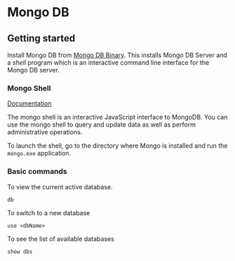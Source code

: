 # Mongo DB

## Getting started

Install Mongo DB from [Mongo DB Binary](https://docs.mongodb.com/manual/tutorial/install-mongodb-on-windows-unattended/#install-mongodb-community-edition). This installs Mongo DB Server and a *shell* program which is an interactive command line interface for the Mongo DB server.  

### Mongo Shell 
[Documentation](https://docs.mongodb.com/manual/mongo/)

The mongo shell is an interactive JavaScript interface to MongoDB. You can use the mongo shell to query and update data as well as perform administrative operations. 

To launch the shell, go to the directory where Mongo is installed and run the `mongo.exe` application. 

### Basic commands

To view the current active database. 

`db` 

To switch to a new database

`use <dbName>`

To see the list of available databases

`show dbs`
